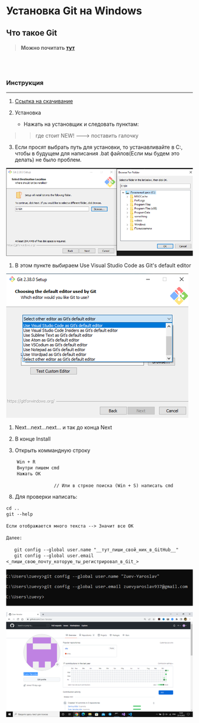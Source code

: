 # Установка Git на Windows 

## Что такое Git 

> #### Можно почитать [тут](/2/Работа/git/Git/about.md)


<br></br>

### Инструкция
---
1. [Ссылка на скачивание](https://www.google.com/url?sa=t&rct=j&q=&esrc=s&source=web&cd=&cad=rja&uact=8&ved=2ahUKEwjpq_uN1vP6AhWNHuwKHXw3C7sQFnoECA4QAQ&url=https%3A%2F%2Fgit-scm.com%2Fdownload%2Fwin&usg=AOvVaw2-COXREi99EWhNd760ZDz_)

2. Установка
   - Нажать на установщик и следовать пунктам:

>> где стоит NEW! ---> поставить галочку

3. Если просят выбрать путь для установки, то устанавливайте в C:, чтобы в будущем для написания .bat файлов(Если мы будем это делать) не было проблем.

![image info](/2/Работа/git/Git/img/choise_path.png)

1. В этом пункте выбираем Use Visual Studio Code as Git's default editor

![image info](/2/Работа/git/Git/img/use_vscode.png)

1. Next...next...next... и так до конца Next

2. В конце Install 

3. Открыть коммандную строку  
```
    Win + R   
    Внутри пишем cmd 
    Нажать ОК
    
                  // Или в стркое поиска (Win + S) написать cmd
```

8. Для проверки написать: 
```
cd ..
git --help 

Если отображается много текста --> Значит все ОК

Далее: 

   git config --global user.name "__тут_пиши_свой_ник_в_GitHub__"
   git config --global user.email <_пиши_свою_почту_которую_ты_регистрировал_в_Git_>

```
![image info](/2/Работа/git/Git/img/cmd_view_example.png)

![image info](/2/Работа/git/Git/img/git_view.png)




